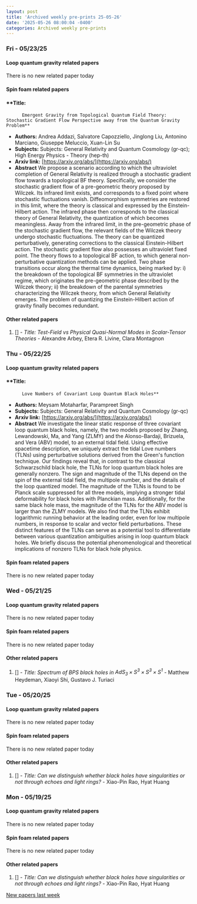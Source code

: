 ```yaml
---
layout: post
title: 'Archived weekly pre-prints 25-05-26'
date: '2025-05-26 08:00:04 -0400'
categories: Archived weekly pre-prints
---
```



### Fri - 05/23/25

#### Loop quantum gravity related papers

There is no new related paper today 

#### Spin foam related papers

#### **Title:
          Emergent Gravity from Topological Quantum Field Theory: Stochastic Gradient Flow Perspective away from the Quantum Gravity Problem**
 - **Authors:** Andrea Addazi, Salvatore Capozziello, Jinglong Liu, Antonino Marciano, Giuseppe Meluccio, Xuan-Lin Su
 - **Subjects:** Subjects:
General Relativity and Quantum Cosmology (gr-qc); High Energy Physics - Theory (hep-th)
 - **Arxiv link:** [https://arxiv.org/abs/](https://arxiv.org/abs/)
 - **Abstract**
 We propose a scenario according to which the ultraviolet completion of General Relativity is realized through a stochastic gradient flow towards a topological BF theory. Specifically, we consider the stochastic gradient flow of a pre-geometric theory proposed by Wilczek. Its infrared limit exists, and corresponds to a fixed point where stochastic fluctuations vanish. Diffeomorphism symmetries are restored in this limit, where the theory is classical and expressed by the Einstein-Hilbert action. The infrared phase then corresponds to the classical theory of General Relativity, the quantization of which becomes meaningless. Away from the infrared limit, in the pre-geometric phase of the stochastic gradient flow, the relevant fields of the Wilczek theory undergo stochastic fluctuations. The theory can be quantized perturbatively, generating corrections to the classical Einstein-Hilbert action. The stochastic gradient flow also possesses an ultraviolet fixed point. The theory flows to a topological BF action, to which general non-perturbative quantization methods can be applied. Two phase transitions occur along the thermal time dynamics, being marked by: i) the breakdown of the topological BF symmetries in the ultraviolet regime, which originates the pre-geometric phase described by the Wilczek theory; ii) the breakdown of the parental symmetries characterizing the Wilczek theory, from which General Relativity emerges. The problem of quantizing the Einstein-Hilbert action of gravity finally becomes redundant. 



#### Other related papers

1. [[]](https://arxiv.org/abs/) - *Title:
          Test-Field vs Physical Quasi-Normal Modes in Scalar-Tensor Theories* - Alexandre Arbey, Etera R. Livine, Clara Montagnon



### Thu - 05/22/25

#### Loop quantum gravity related papers

#### **Title:
          Love Numbers of Covariant Loop Quantum Black Holes**
 - **Authors:** Meysam Motaharfar, Parampreet Singh
 - **Subjects:** Subjects:
General Relativity and Quantum Cosmology (gr-qc)
 - **Arxiv link:** [https://arxiv.org/abs/](https://arxiv.org/abs/)
 - **Abstract**
 We investigate the linear static response of three covariant loop quantum black holes, namely, the two models proposed by Zhang, Lewandowski, Ma, and Yang (ZLMY) and the Alonso-Bardaji, Brizuela, and Vera (ABV) model, to an external tidal field. Using effective spacetime description, we uniquely extract the tidal Love numbers (TLNs) using perturbative solutions derived from the Green's function technique. Our findings reveal that, in contrast to the classical Schwarzschild black hole, the TLNs for loop quantum black holes are generally nonzero. The sign and magnitude of the TLNs depend on the spin of the external tidal field, the multipole number, and the details of the loop quantized model. The magnitude of the TLNs is found to be Planck scale suppressed for all three models, implying a stronger tidal deformability for black holes with Planckian mass. Additionally, for the same black hole mass, the magnitude of the TLNs for the ABV model is larger than the ZLMY models. We also find that the TLNs exhibit logarithmic running behavior at the leading order, even for low multipole numbers, in response to scalar and vector field perturbations. These distinct features of the TLNs can serve as a potential tool to differentiate between various quantization ambiguities arising in loop quantum black holes. We briefly discuss the potential phenomenological and theoretical implications of nonzero TLNs for black hole physics. 

#### Spin foam related papers

There is no new related paper today 

### Wed - 05/21/25

#### Loop quantum gravity related papers

There is no new related paper today 

#### Spin foam related papers

There is no new related paper today 



#### Other related papers

1. [[]](https://arxiv.org/abs/) - *Title:
          Spectrum of BPS black holes in $AdS_3 \times S^3 \times S^3 \times S^1$* - Matthew Heydeman, Xiaoyi Shi, Gustavo J. Turiaci



### Tue - 05/20/25

#### Loop quantum gravity related papers

There is no new related paper today 

#### Spin foam related papers

There is no new related paper today 



#### Other related papers

1. [[]](https://arxiv.org/abs/) - *Title:
          Can we distinguish whether black holes have singularities or not through echoes and light rings?* - Xiao-Pin Rao, Hyat Huang



### Mon - 05/19/25

#### Loop quantum gravity related papers

There is no new related paper today 

#### Spin foam related papers

There is no new related paper today 



#### Other related papers

1. [[]](https://arxiv.org/abs/) - *Title:
          Can we distinguish whether black holes have singularities or not through echoes and light rings?* - Xiao-Pin Rao, Hyat Huang






[New papers last week]({{site.url}}/archived/weekly/pre-prints/2025/05/19/archived_weekly_papers.html)
